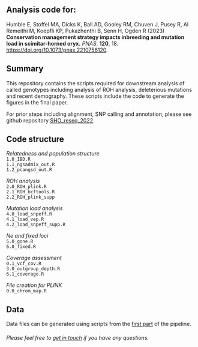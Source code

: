 **Analysis code for:**
-------------
Humble E, Stoffel MA, Dicks K, Ball AD, Gooley RM, Chuven J, Pusey R, Al Remeithi M, Koepfli KP, Pukazhenthi B, Senn H, Ogden R (2023) **Conservation management strategy impacts inbreeding and mutation load in scimitar-horned oryx.**  *PNAS*. **120**, 18. https://doi.org/10.1073/pnas.2210756120.  

**Summary**
-------------

This repository contains the scripts required for downstream analysis of called genotypes including analysis of ROH analysis, deleterious mutations and recent demography. These scripts include the code to generate the figures in the final paper.

For prior steps including alignment, SNP calling and annotation, please see github repository [SHO_reseq_2022](https://github.com/elhumble/SHO_reseq_2022).

**Code structure**
-------------

*Relatedness and population structure*  
`1.0_IBD.R`  
`1.1_ngsadmix_out.R`  
`1.2_pcangsd_out.R`  

*ROH analysis*   
`2.0_ROH_plink.R`  
`2.1_ROH_bcftools.R`  
`2.2_ROH_plink_supp`  

*Mutation load analysis*    
`4.0_load_snpeff.R`  
`4.1_load_vep.R`  
`4.2_load_snpeff_supp.R`  

*Ne and fixed loci*  
`5.0_gone.R`  
`6.0_fixed.R`  

*Coverage assessment*   
`0.1_vcf_cov.R`  
`3.0_outgroup_depth.R`  
`6.1_coverage.R`  

*File creation for PLINK*  
`0.0_chrom_map.R`  

**Data**
-------------
Data files can be generated using scripts from the [first part](https://github.com/elhumble/SHO_reseq_2022) of the pipeline.  

###### Please feel free to [get in touch](mailto:emily.humble@ed.ac.uk) if you have any questions.
